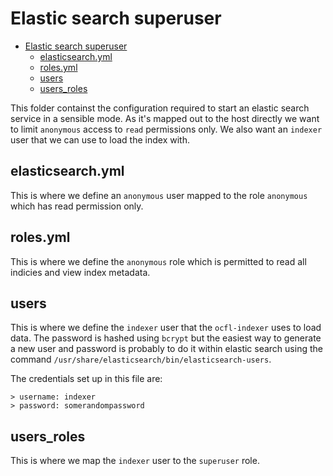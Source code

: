 # Elastic search superuser

- [Elastic search superuser](#elastic-search-superuser)
  - [elasticsearch.yml](#elasticsearchyml)
  - [roles.yml](#rolesyml)
  - [users](#users)
  - [users_roles](#usersroles)

This folder containst the configuration required to start an elastic search service in a sensible mode. As it's mapped out to the host directly we want to limit `anonymous` access to `read` permissions only. We also want an `indexer` user that we can use to load the index with.

## elasticsearch.yml

This is where we define an `anonymous` user mapped to the role `anonymous` which has read permission only.

## roles.yml

This is where we define the `anonymous` role which is permitted to read all indicies and view index metadata.

## users

This is where we define the `indexer` user that the `ocfl-indexer` uses to load data. The password is hashed using `bcrypt` but the easiest way to generate a new user and password is probably to do it within elastic search using the command `/usr/share/elasticsearch/bin/elasticsearch-users`.    

The credentials set up in this file are:
```
> username: indexer
> password: somerandompassword
```

## users_roles

This is where we map the `indexer` user to the `superuser` role.